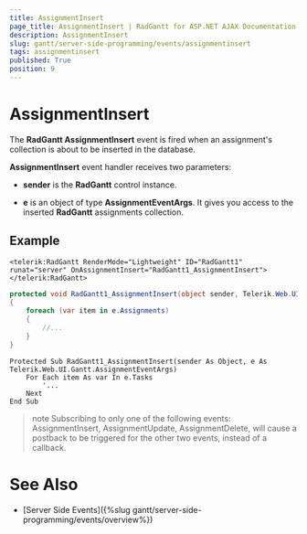 ```yaml
---
title: AssignmentInsert
page_title: AssignmentInsert | RadGantt for ASP.NET AJAX Documentation
description: AssignmentInsert
slug: gantt/server-side-programming/events/assignmentinsert
tags: assignmentinsert
published: True
position: 9
---
```


# AssignmentInsert


The **RadGantt AssignmentInsert** event is fired when an assignment's collection is about to be inserted in the database.

**AssignmentInsert** event handler receives two parameters:

* **sender** is the **RadGantt** control instance.

* **e** is an object of type **AssignmentEventArgs**. It gives you access to the inserted **RadGantt** assignments collection.

## Example

````ASP.NET
<telerik:RadGantt RenderMode="Lightweight" ID="RadGantt1" runat="server" OnAssignmentInsert="RadGantt1_AssignmentInsert"></telerik:RadGantt>
````

````C#
protected void RadGantt1_AssignmentInsert(object sender, Telerik.Web.UI.Gantt.AssignmentEventArgs e)
{
    foreach (var item in e.Assignments)
    {
        //...
    }
}
````
````VB.NET
Protected Sub RadGantt1_AssignmentInsert(sender As Object, e As Telerik.Web.UI.Gantt.AssignmentEventArgs)
    For Each item As var In e.Tasks
        '...
    Next
End Sub
````

>note Subscribing to only one of the following events: AssignmentInsert, AssignmentUpdate, AssignmentDelete, will cause a postback to be triggered for the other two events, instead of a callback.
>

# See Also

 * [Server Side Events]({%slug gantt/server-side-programming/events/overview%})
